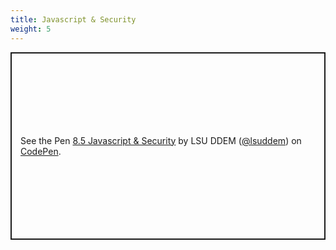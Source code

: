 ```yaml
---
title: Javascript & Security
weight: 5
---
```


<p class="codepen" data-height="600" data-theme-id="33744" data-default-tab="result" data-user="lsuddem" data-slug-hash="169388717f900cdc58ec371034e63923" data-editable="true" style="height: 300px; box-sizing: border-box; display: flex; align-items: center; justify-content: center; border: 2px solid; margin: 1em 0; padding: 1em;" data-pen-title="8.5 Javascript & Security">
  <span>See the Pen <a href="https://codepen.io/lsuddem/pen/dyxogQO">
  8.5 Javascript & Security</a> by LSU DDEM (<a href="https://codepen.io/lsuddem">@lsuddem</a>)
  on <a href="https://codepen.io">CodePen</a>.</span>
</p>
<script async src="https://static.codepen.io/assets/embed/ei.js"></script>